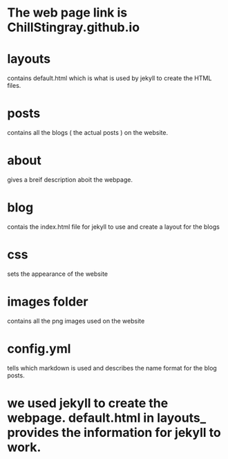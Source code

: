 # The web page link is ChillStingray.github.io
# layouts<br /> 
contains default.html which is what is used by jekyll to create the HTML files. <br /> 
# posts<br />
contains all the blogs ( the actual posts ) on the website. <br />
# about <br />
gives a breif description aboit the webpage. 
# blog <br />
contais the index.html file for jekyll to use and create a layout for the blogs
# css <br /> 
sets the appearance of the website
# images folder <br />
contains all the png images used on the website
# config.yml <br />
tells which markdown is used and describes the name format for the blog posts.

# we used jekyll to create the webpage. default.html in layouts_ provides the information for jekyll to work. 

